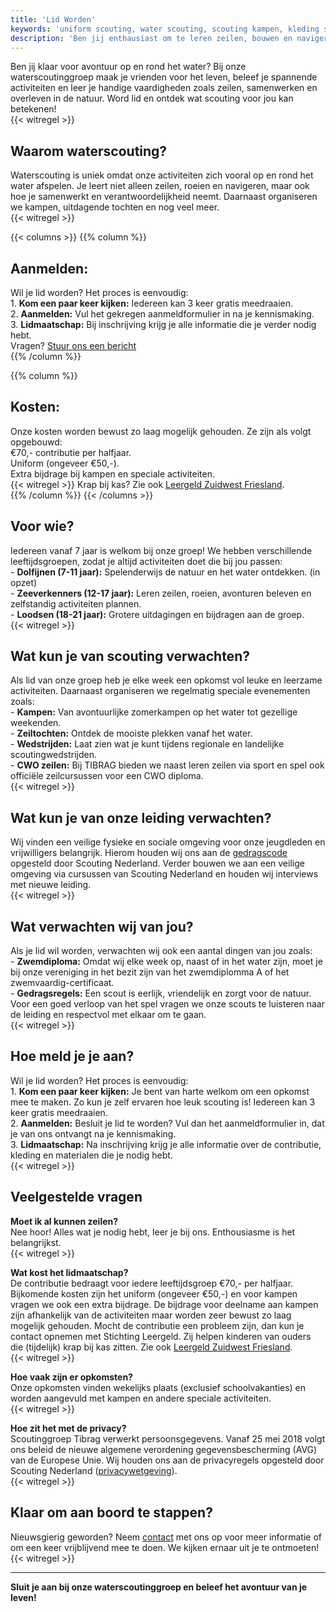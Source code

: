 ```yaml
---
title: 'Lid Worden'
keywords: 'uniform scouting, water scouting, scouting kampen, kleding scouting, scouting groepen nederland, scouting benodigdheden, activiteiten scouting, contributie scouting, lid worden scouting, tibrag lid worden'
description: 'Ben jij enthausiast om te leren zeilen, bouwen en navigeren. Hier leer je hoe jij je hiervoor op kan geven bij scoutinggroep TIBRAG Sneek.'
---
```


Ben jij klaar voor avontuur op en rond het water? Bij onze waterscoutinggroep maak je vrienden voor het leven, beleef je spannende activiteiten en leer je handige vaardigheden zoals zeilen, samenwerken en overleven in de natuur. Word lid en ontdek wat scouting voor jou kan betekenen!  
{{< witregel >}}

## Waarom waterscouting?  

Waterscouting is uniek omdat onze activiteiten zich vooral op en rond het water afspelen. Je leert niet alleen zeilen, roeien en navigeren, maar ook hoe je samenwerkt en verantwoordelijkheid neemt. Daarnaast organiseren we kampen, uitdagende tochten en nog veel meer.  
{{< witregel >}}


{{< columns >}}
{{% column %}}
## Aanmelden:
Wil je lid worden? Het proces is eenvoudig:  
1\. **Kom een paar keer kijken:** Iedereen kan 3 keer gratis meedraaien.  
2\. **Aanmelden:** Vul het gekregen aanmeldformulier in na je kennismaking.  
3\. **Lidmaatschap:** Bij inschrijving krijg je alle informatie die je verder nodig hebt.  
Vragen? [Stuur ons een bericht](/contact/)  
{{% /column %}}

{{% column %}}
## Kosten:
Onze kosten worden bewust zo laag mogelijk gehouden. Ze zijn als volgt opgebouwd:  
€70,- contributie per halfjaar.  
Uniform (ongeveer €50,-).   
Extra bijdrage bij kampen en speciale activiteiten.  
{{< witregel >}}
Krap bij kas? Zie ook [Leergeld Zuidwest Friesland](https://leergeldzwf.nl/).  
{{% /column %}}
{{< /columns >}}


## Voor wie?  

Iedereen vanaf 7 jaar is welkom bij onze groep! We hebben verschillende leeftijdsgroepen, zodat je altijd activiteiten doet die bij jou passen:  
\- **Dolfijnen (7-11 jaar):** Spelenderwijs de natuur en het water ontdekken. (in opzet)  
\- **Zeeverkenners (12-17 jaar):** Leren zeilen, roeien, avonturen beleven en zelfstandig activiteiten plannen.  
\- **Loodsen (18-21 jaar):** Grotere uitdagingen en bijdragen aan de groep.  
{{< witregel >}}

## Wat kun je van scouting verwachten?  

Als lid van onze groep heb je elke week een opkomst vol leuke en leerzame activiteiten. Daarnaast organiseren we regelmatig speciale evenementen zoals:  
\- **Kampen:** Van avontuurlijke zomerkampen op het water tot gezellige weekenden.  
\- **Zeiltochten:** Ontdek de mooiste plekken vanaf het water.  
\- **Wedstrijden:** Laat zien wat je kunt tijdens regionale en landelijke scoutingwedstrijden.  
\- **CWO zeilen:** Bij TIBRAG bieden we naast leren zeilen via sport en spel ook officiële zeilcursussen voor een CWO diploma.  
{{< witregel >}}

## Wat kun je van onze leiding verwachten?

Wij vinden een veilige fysieke en sociale omgeving voor onze jeugdleden en vrijwilligers belangrijk. Hierom houden wij ons aan de [gedragscode](https://www.scouting.nl/assets/uploads/doorzoekbareBestanden/06.Ondersteuning/Veiligheid/Sociale%20veiligheid/Gedragscode.pdf) opgesteld door Scouting Nederland. Verder bouwen we aan een veilige omgeving via cursussen van Scouting Nederland en houden wij interviews met nieuwe leiding.  
{{< witregel >}}

## Wat verwachten wij van jou?  

Als je lid wil worden, verwachten wij ook een aantal dingen van jou zoals:  
\- **Zwemdiploma:** Omdat wij elke week op, naast of in het water zijn, moet je bij onze vereniging in het bezit zijn van het zwemdiplomma A of het zwemvaardig-certificaat.  
\- **Gedragsregels:** Een scout is eerlijk, vriendelijk en zorgt voor de natuur. Voor een goed verloop van het spel vragen we onze scouts te luisteren naar de leiding en respectvol met elkaar om te gaan.  
{{< witregel >}}

## Hoe meld je je aan?  

Wil je lid worden? Het proces is eenvoudig:  
1\. **Kom een paar keer kijken:** Je bent van harte welkom om een opkomst mee te maken. Zo kun je zelf ervaren hoe leuk scouting is! Iedereen kan 3 keer gratis meedraaien.  
2\. **Aanmelden:** Besluit je lid te worden? Vul dan het aanmeldformulier in, dat je van ons ontvangt na je kennismaking.  
3\. **Lidmaatschap:** Na inschrijving krijg je alle informatie over de contributie, kleding en materialen die je nodig hebt.  
{{< witregel >}}

## Veelgestelde vragen  

**Moet ik al kunnen zeilen?**  
Nee hoor! Alles wat je nodig hebt, leer je bij ons. Enthousiasme is het belangrijkst.  
{{< witregel >}}

**Wat kost het lidmaatschap?**  
De contributie bedraagt voor iedere leeftijdsgroep €70,- per halfjaar. Bijkomende kosten zijn het uniform (ongeveer €50,-)  en voor kampen vragen we ook een extra bijdrage. 
De bijdrage voor deelname aan kampen zijn afhankelijk van de activiteiten maar worden zeer bewust zo laag mogelijk gehouden.
Mocht de contributie een probleem zijn, dan kun je contact opnemen met Stichting Leergeld. Zij helpen kinderen van ouders die (tijdelijk) krap bij kas zitten. Zie ook [Leergeld Zuidwest Friesland](https://leergeldzwf.nl/).  
{{< witregel >}}

**Hoe vaak zijn er opkomsten?**  
Onze opkomsten vinden wekelijks plaats (exclusief schoolvakanties) en worden aangevuld met kampen en andere speciale activiteiten.  
{{< witregel >}}

**Hoe zit het met de privacy?**  
Scoutinggroep Tibrag verwerkt persoonsgegevens. Vanaf 25 mei 2018 volgt ons beleid de nieuwe algemene verordening gegevensbescherming (AVG) van de Europese Unie.
Wij houden ons aan de privacyregels opgesteld door Scouting Nederland ([privacywetgeving](https://www.scouting.nl/bestuur/juridisch/privacywetgeving)).  
{{< witregel >}}

## Klaar om aan boord te stappen?
Nieuwsgierig geworden? Neem [contact](/contact/) met ons op voor meer informatie of om een keer vrijblijvend mee te doen. We kijken ernaar uit je te ontmoeten!  
{{< witregel >}}

---

**Sluit je aan bij onze waterscoutinggroep en beleef het avontuur van je leven!**  
